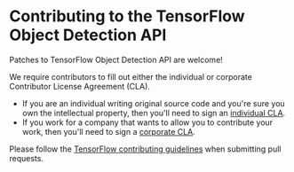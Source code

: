 # Contributing to the TensorFlow Object Detection API

Patches to TensorFlow Object Detection API are welcome!

We require contributors to fill out either the individual or corporate Contributor License Agreement (CLA).

* If you are an individual writing original source code and you're sure you own the intellectual property, then you'll
  need to sign an [individual CLA](http://code.google.com/legal/individual-cla-v1.0.html).
* If you work for a company that wants to allow you to contribute your work, then you'll need to sign
  a [corporate CLA](http://code.google.com/legal/corporate-cla-v1.0.html).

Please follow the
[TensorFlow contributing guidelines](https://github.com/tensorflow/tensorflow/blob/master/CONTRIBUTING.md)
when submitting pull requests.
